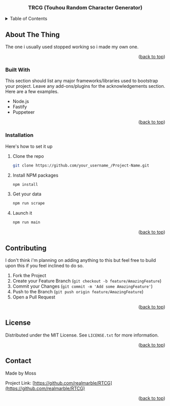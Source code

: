 
<a name="readme-top"></a>
  <h3 align="center">TRCG (Touhou Random Character Generator)</h3>

<!-- TABLE OF CONTENTS -->
<details>
  <summary>Table of Contents</summary>
  <ol>
    <li>
      <a href="#about-the-project">About The Project</a>
      <ul>
        <li><a href="#built-with">Built With</a></li>
      </ul>
    </li>
    <li><a href="#installation">Installation</a></li>
    <li><a href="#contributing">Contributing</a></li>
    <li><a href="#license">License</a></li>
    <li><a href="#contact">Contact</a></li>
  </ol>
</details>




## About The Thing

The one i usually used stopped working so i made my own one.


<p align="right">(<a href="#readme-top">back to top</a>)</p>



### Built With

This section should list any major frameworks/libraries used to bootstrap your project. Leave any add-ons/plugins for the acknowledgements section. Here are a few examples.

* Node.js
* Fastify
* Puppeteer
<p align="right">(<a href="#readme-top">back to top</a>)</p>


### Installation

Here's how to set it up

1. Clone the repo
   ```sh
   git clone https://github.com/your_username_/Project-Name.git
   ```
2. Install NPM packages
   ```sh
   npm install
   ```
3. Get your data
   ```js
   npm run scrape
   ```
3. Launch it
   ```js
   npm run main
   ```

<p align="right">(<a href="#readme-top">back to top</a>)</p>

<!-- CONTRIBUTING -->
## Contributing

I don't think i'm planning on adding anything to this but feel free to build upon this if you feel inclined to do so.
1. Fork the Project
2. Create your Feature Branch (`git checkout -b feature/AmazingFeature`)
3. Commit your Changes (`git commit -m 'Add some AmazingFeature'`)
4. Push to the Branch (`git push origin feature/AmazingFeature`)
5. Open a Pull Request

<p align="right">(<a href="#readme-top">back to top</a>)</p>



<!-- LICENSE -->
## License

Distributed under the MIT License. See `LICENSE.txt` for more information.

<p align="right">(<a href="#readme-top">back to top</a>)</p>



<!-- CONTACT -->
## Contact

Made by Moss

Project Link: [https://github.com/realmarble/RTCG](https://github.com/realmarble/RTCG)

<p align="right">(<a href="#readme-top">back to top</a>)</p>